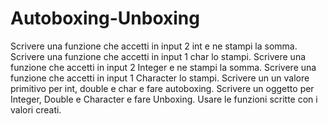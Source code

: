 # Autoboxing-Unboxing
Scrivere una funzione che accetti in input 2 int e ne stampi la somma.
Scrivere una funzione che accetti in input 1 char lo stampi.
Scrivere una funzione che accetti in input 2 Integer e ne stampi la somma.
Scrivere una funzione che accetti in input 1 Character lo stampi.
Scrivere un un valore primitivo per int, double e char e fare autoboxing.
Scrivere un oggetto per Integer, Double e Character e fare Unboxing.
Usare le funzioni scritte con i valori creati.
